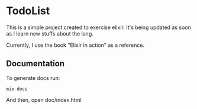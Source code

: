 # TodoList

This is a simple project created to exercise elixir. It's being updated as soon as I learn new stuffs about the lang.  

Currently, I use the book "Elixir in action" as a reference.

## Documentation

To generate docs run: 

    mix docs

And then, open doc/index.html



